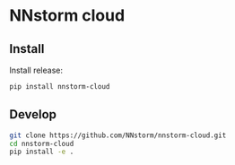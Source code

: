 # NNstorm cloud

## Install

Install release:

```bash
pip install nnstorm-cloud
```

## Develop

```bash
git clone https://github.com/NNstorm/nnstorm-cloud.git
cd nnstorm-cloud
pip install -e .
```
